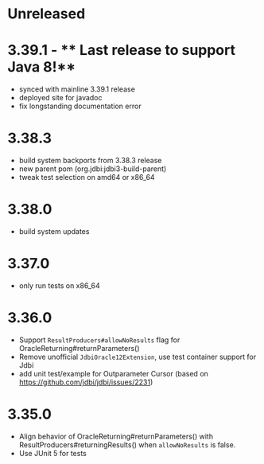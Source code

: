 # Unreleased

# 3.39.1 - ** Last release to support Java 8!**
* synced with mainline 3.39.1 release
* deployed site for javadoc
* fix longstanding documentation error

# 3.38.3
* build system backports from 3.38.3 release
* new parent pom (org.jdbi:jdbi3-build-parent)
* tweak test selection on amd64 or x86_64

# 3.38.0
* build system updates

# 3.37.0
* only run tests on x86_64

# 3.36.0

* Support `ResultProducers#allowNoResults` flag for OracleReturning#returnParameters()
* Remove unofficial `JdbiOracle12Extension`, use test container support for Jdbi
* add unit test/example for Outparameter Cursor (based on https://github.com/jdbi/jdbi/issues/2231)

# 3.35.0

* Align behavior of OracleReturning#returnParameters() with ResultProducers#returningResults() when
    `allowNoResults` is false.
* Use JUnit 5 for tests
